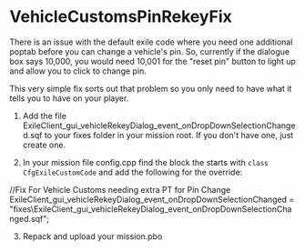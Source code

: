 # VehicleCustomsPinRekeyFix

There is an issue with the default exile code where you need one additional poptab before you can change a vehicle's pin. So, currently if the dialogue box says 10,000, you would need 10,001 for the "reset pin" button to light up and allow you to click to change pin.

This very simple fix sorts out that problem so you only need to have what it tells you to have on your player.

1) Add the file ExileClient_gui_vehicleRekeyDialog_event_onDropDownSelectionChanged.sqf to your fixes folder in your mission root. If you don't have one, just create one.

2) In your mission file config.cpp find the block the starts with `class CfgExileCustomCode` and add the following for the override:

//Fix For Vehicle Customs needing extra PT for Pin Change
ExileClient_gui_vehicleRekeyDialog_event_onDropDownSelectionChanged = "fixes\ExileClient_gui_vehicleRekeyDialog_event_onDropDownSelectionChanged.sqf";
  
3) Repack and upload your mission.pbo
